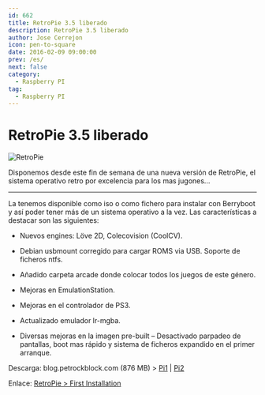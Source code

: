 ```yaml
---
id: 662
title: RetroPie 3.5 liberado
description: RetroPie 3.5 liberado
author: Jose Cerrejon
icon: pen-to-square
date: 2016-02-09 09:00:00
prev: /es/
next: false
category:
  - Raspberry PI
tag:
  - Raspberry PI
---
```


# RetroPie 3.5 liberado

![RetroPie](/images/2016/01/retropie.png)

Disponemos desde este fin de semana de una nueva versión de RetroPie, el sistema operativo retro por excelencia para los mas jugones...

- - -

La tenemos disponible como iso o como fichero para instalar con Berryboot y así poder tener más de un sistema operativo a la vez. Las características a destacar son las siguientes:

* Nuevos engines: Lӧve 2D, Colecovision (CoolCV).

* Debian usbmount corregido para cargar ROMS via USB. Soporte de ficheros ntfs.

* Añadido carpeta arcade donde colocar todos los juegos de este género.

* Mejoras en EmulationStation.

* Mejoras en el controlador de PS3.

* Actualizado emulador lr-mgba.

* Diversas mejoras en la imagen pre-built – Desactivado parpadeo de pantallas, boot mas rápido y sistema de ficheros expandido en el primer arranque.

Descarga: blog.petrockblock.com (876 MB) > [Pi1](http://blog.petrockblock.com/retropie/retropie-downloads/retropie-image-for-raspberry-pi-1/) | [Pi2](http://blog.petrockblock.com/retropie/retropie-downloads/retropie-sd-card-image-for-raspberry-pi-2-2/)

Enlace: [RetroPie > First Installation](https://github.com/retropie/RetroPie-Setup/wiki/First-Installation)